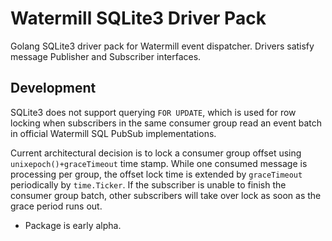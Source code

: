 # Watermill SQLite3 Driver Pack

Golang SQLite3 driver pack for Watermill event dispatcher. Drivers satisfy message Publisher and Subscriber interfaces.

## Development

SQLite3 does not support querying `FOR UPDATE`, which is used for row locking when subscribers in the same consumer group read an event batch in official Watermill SQL PubSub implementations.

Current architectural decision is to lock a consumer group offset using `unixepoch()+graceTimeout` time stamp. While one consumed message is processing per group, the offset lock time is extended by `graceTimeout` periodically by `time.Ticker`. If the subscriber is unable to finish the consumer group batch, other subscribers will take over lock as soon as the grace period runs out.

- Package is early alpha.
